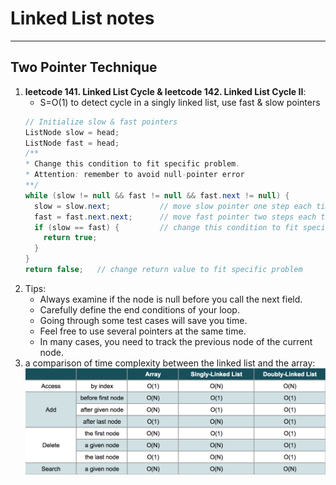 # Linked List notes
---
## Two Pointer Technique
1. **leetcode 141. Linked List Cycle & leetcode 142. Linked List Cycle II**:
   - S=O(1) to detect cycle in a singly linked list, use fast & slow pointers
    ```java
    // Initialize slow & fast pointers
    ListNode slow = head;
    ListNode fast = head;
    /**
    * Change this condition to fit specific problem.
    * Attention: remember to avoid null-pointer error
    **/
    while (slow != null && fast != null && fast.next != null) {
      slow = slow.next;           // move slow pointer one step each time
      fast = fast.next.next;      // move fast pointer two steps each time
      if (slow == fast) {         // change this condition to fit specific problem
        return true;
      }
    }
    return false;   // change return value to fit specific problem
    ```
2. Tips:
   - Always examine if the node is null before you call the next field.
   - Carefully define the end conditions of your loop.
   - Going through some test cases will save you time.
   - Feel free to use several pointers at the same time.
   - In many cases, you need to track the previous node of the current node.
3. a comparison of time complexity between the linked list and the array:
   ![alt text](https://github.com/chopchap/leetcode/blob/main/images/comparison_of_time_complexity.png?raw=true)
